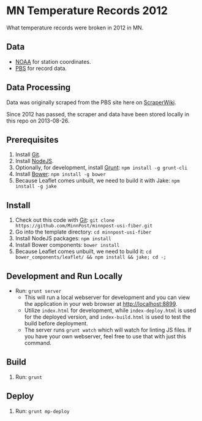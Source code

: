 # MN Temperature Records 2012

What temperature records were broken in 2012 in MN.

## Data

* [NOAA](https://mi3.ncdc.noaa.gov//mi3qry/search.cfm) for station coordinates.
* [PBS](http://www.pbs.org/newshour/widgets/temp-records/historical/year_records.html) for record data.

## Data Processing

Data was originally scraped from the PBS site here on [ScraperWiki](https://classic.scraperwiki.com/scrapers/broken_temperature_record_from_pbs/).

Since 2012 has passed, the scraper and data have been stored locally in this repo on 2013-08-26.

## Prerequisites

1. Install [Git](http://git-scm.com/).
1. Install [NodeJS](http://nodejs.org/).
1. Optionally, for development, install [Grunt](http://gruntjs.com/): `npm install -g grunt-cli`
1. Install [Bower](http://bower.io/): `npm install -g bower` 
1. Because Leaflet comes unbuilt, we need to build it with Jake: `npm install -g jake`

## Install

1. Check out this code with [Git](http://git-scm.com/): `git clone https://github.com/MinnPost/minnpost-usi-fiber.git`
1. Go into the template directory: `cd minnpost-usi-fiber`
1. Install NodeJS packages: `npm install`
1. Install Bower components: `bower install`
1. Because Leaflet comes unbuilt, we need to build it: `cd bower_components/leaflet/ && npm install && jake; cd -;`

## Development and Run Locally

* Run: `grunt server`
    * This will run a local webserver for development and you can view the application in your web browser at [http://localhost:8899](http://localhost:8899).
    * Utilize `index.html` for development, while `index-deploy.html` is used for the deployed version, and `index-build.html` is used to test the build before deployment.
    * The server runs `grunt watch` which will watch for linting JS files.  If you have your own webserver, feel free to use that with just this command.

## Build

1. Run: `grunt`

## Deploy

1. Run: `grunt mp-deploy`
